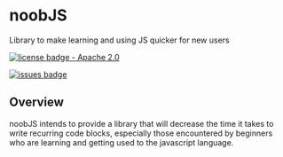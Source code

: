 # noobJS

Library to make learning and using JS quicker for new users

[![license badge - Apache 2.0](https://img.shields.io/badge/license-Apache--2.0-brightgreen)](./LICENSE)

[![issues badge](https://img.shields.io/github/issues/mwsepulveda/noobJS)](https://github.com/mwsepulveda/noobJS/issues)

## Overview

noobJS intends to provide a library that will decrease the time it takes to write recurring code blocks, especially those encountered by beginners who are learning and getting used to the javascript language.
